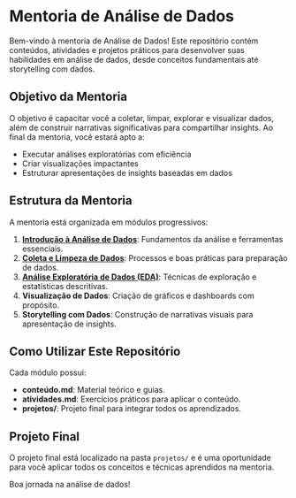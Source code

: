 # Mentoria de Análise de Dados

Bem-vindo à mentoria de Análise de Dados! Este repositório contém conteúdos, atividades e projetos práticos para desenvolver suas habilidades em análise de dados, desde conceitos fundamentais até storytelling com dados.

## Objetivo da Mentoria

O objetivo é capacitar você a coletar, limpar, explorar e visualizar dados, além de construir narrativas significativas para compartilhar insights. Ao final da mentoria, você estará apto a:
- Executar análises exploratórias com eficiência
- Criar visualizações impactantes
- Estruturar apresentações de insights baseadas em dados

## Estrutura da Mentoria

A mentoria está organizada em módulos progressivos:
1. **[Introdução à Análise de Dados](Módulo-1-Introdução)**: Fundamentos da análise e ferramentas essenciais.
2. **[Coleta e Limpeza de Dados](Módulo-2-Coleta-Limpeza)**: Processos e boas práticas para preparação de dados.
3. **[Análise Exploratória de Dados (EDA)](Módulo-3-EDA)**: Técnicas de exploração e estatísticas descritivas.
4. **Visualização de Dados**: Criação de gráficos e dashboards com propósito.
5. **Storytelling com Dados**: Construção de narrativas visuais para apresentação de insights.

## Como Utilizar Este Repositório

Cada módulo possui:
- **conteúdo.md**: Material teórico e guias.
- **atividades.md**: Exercícios práticos para aplicar o conteúdo.
- **projetos/**: Projeto final para integrar todos os aprendizados.

## Projeto Final

O projeto final está localizado na pasta `projetos/` e é uma oportunidade para você aplicar todos os conceitos e técnicas aprendidos na mentoria. 

Boa jornada na análise de dados!
